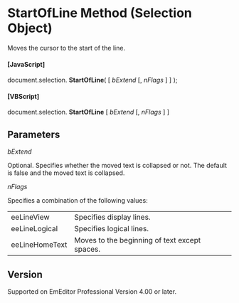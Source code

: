 # StartOfLine Method (Selection Object)

Moves the cursor to the start of the line.

#### \[JavaScript\]

document.selection. **StartOfLine**( \[ _bExtend_ \[, _nFlags_ \] \]
);

#### \[VBScript\]

document.selection. **StartOfLine** \[ _bExtend_ \[, _nFlags_ \] \]

## Parameters

_bExtend_

Optional. Specifies whether the moved text is collapsed or not. The default
is false and the moved text is collapsed.

_nFlags_

Specifies a combination of the following values:

|     |     |
| --- | --- |
| eeLineView | Specifies display lines. |
| eeLineLogical | Specifies logical lines. |
| eeLineHomeText | Moves to the beginning of text except spaces. |

## Version

Supported on EmEditor Professional Version 4.00 or later.